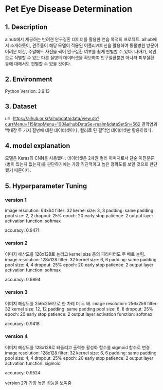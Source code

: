 # Pet Eye Disease Determination

## 1. Description
 aihub에서 제공하는 반려견 안구질환 데이터를 활용한 연습 목적의 프로젝트.
 aihub에서 소개하듯이, 견주들이 해당 모델이 적용된 어플리케이션을 활용하여 동물병원 방문이 어려운 야간, 주말에도 사진을 찍어 안구질환 여부를 쉽게 판별할 수 있다.
 나아가, 육안으로 식별할 수 있는 다른 질병의 데이터셋을 확보하여 안구질환뿐만 아니라 피부질환 등에 대해서도 판별할 수 있을 것이다.
 
 
## 2. Environment
 Python Version: 3.9.13
 
## 3. Dataset
url: https://aihub.or.kr/aihubdata/data/view.do?currMenu=115&topMenu=100&aihubDataSe=realm&dataSetSn=562
결막염과 백내장 두 가지 질병에 대한 데이터셋이나, 컬러로 된 결막염 데이터셋만 활용하였다.

## 4. model explanation
 모델은 Keras의 CNN을 사용했다. 데이터셋은 2차원 컬러 이미지로서 단순 이진분류(병이 있는지 없는지)를 판단하기에는 가장 직관적이고 높은 정확도를 보일 것으로 판단했기 때문이다.

## 5. Hyperparameter Tuning
 ### version 1
   image resolution: 64x64
   filter: 32
   kernel size: 3, 3
   padding: same padding
   pool size: 2, 2
   dropout: 25%
   epoch: 20
   early stop patience: 2
   output layer activation function: softmax
   
   accuracy: 0.9471
   
 ### version 2
  이미지 해상도를 128x128로 늘리고 kernel size 등의 파라미터도 두 배로 늘림.
   image resolution: 128x128
   filter: 32
   kernel size: 6, 6
   padding: same padding
   pool size: 4, 4
   dropout: 25%
   epoch: 20
   early stop patience: 2
   output layer activation function: softmax
   
   accuracy: 0.9894
   
 ### version 3
  이미지 해상도를 256x256으로 한 차례 더 두 배.
   image resolution: 256x256
   filter: 32
   kernel size: 12, 12
   padding: same padding
   pool size: 8, 8
   dropout: 25%
   epoch: 20
   early stop patience: 2
   output layer activation function: softmax
   
   accuracy: 0.9418
   
 ### version 4
  이미지 해상도를 128x128로 되돌리고 출력층 활성화 함수를 sigmoid 함수로 변경
   image resolution: 128x128
   filter: 32
   kernel size: 6, 6
   padding: same padding
   pool size: 4, 4
   dropout: 25%
   epoch: 20
   early stop patience: 2
   output layer activation function: sigmoid
   
   accuracy: 0.9524
   
version 2가 가장 높은 성능을 보여줌
